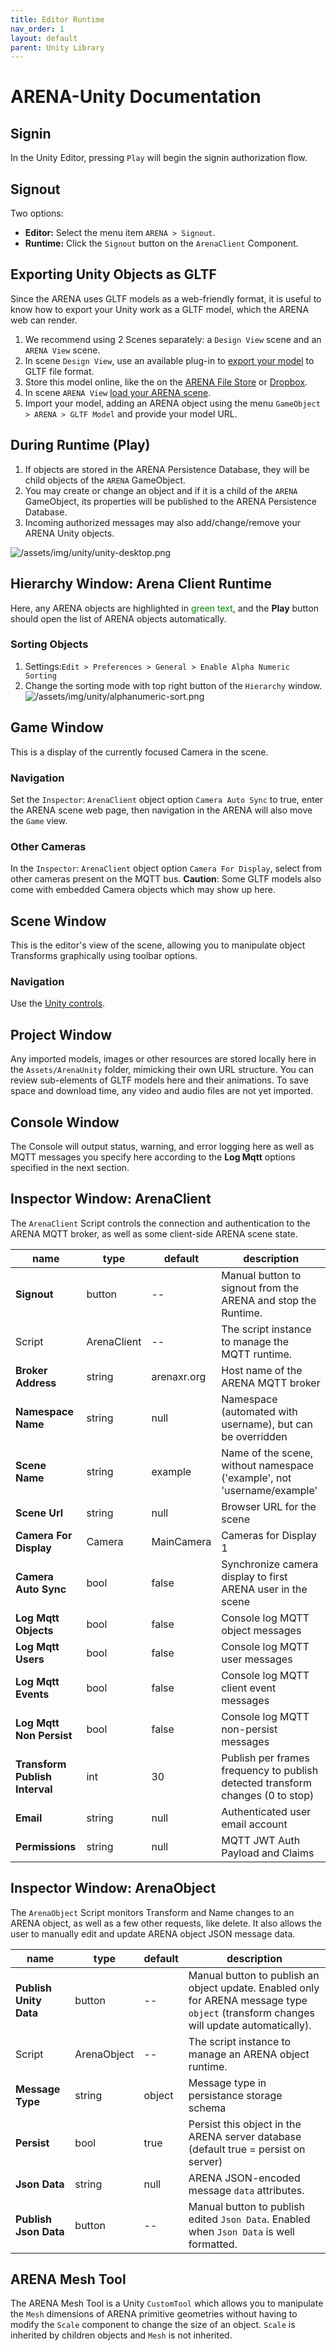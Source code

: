 ```yaml
---
title: Editor Runtime
nav_order: 1
layout: default
parent: Unity Library
---
```


# ARENA-Unity Documentation

## Signin
In the Unity Editor, pressing `Play` will begin the signin authorization flow.

## Signout
Two options:
- **Editor:** Select the menu item `ARENA > Signout`.
- **Runtime:** Click the `Signout` button on the `ArenaClient` Component.

## Exporting Unity Objects as GLTF

Since the ARENA uses GLTF models as a web-friendly format, it is useful to know how to export your Unity work as a GLTF model, which the ARENA web can render.
1. We recommend using 2 Scenes separately: a `Design View` scene and an `ARENA View` scene.
1. In scene `Design View`, use an available plug-in to [export your model](/content/3d-content/unity) to GLTF file format.
1. Store this model online, like the on the [ARENA File Store](/content/interface/filestore) or [Dropbox](/content/overview/build#add-new-objects).
1. In scene  `ARENA View` [load your ARENA scene](/content/unity).
1. Import your model, adding an ARENA object using the menu `GameObject > ARENA > GLTF Model` and provide your model URL.

## During Runtime (Play)

1. If objects are stored in the ARENA Persistence Database, they will be child objects of the `ARENA` GameObject.
1. You may create or change an object and if it is a child of the `ARENA` GameObject, its properties will be published to the ARENA Persistence Database.
1. Incoming authorized messages may also add/change/remove your ARENA Unity objects.

![/assets/img/unity/unity-desktop.png](/assets/img/unity/unity-desktop.png)

## Hierarchy Window: Arena Client Runtime
Here, any ARENA objects are highlighted in <span style="color: green;">green text</span>, and the **Play** button should open the list of ARENA objects automatically.
### Sorting Objects
1. Settings:`Edit > Preferences > General > Enable Alpha Numeric Sorting`
1. Change the sorting mode with top right button of the `Hierarchy` window.
    ![/assets/img/unity/alphanumeric-sort.png](/assets/img/unity/alphanumeric-sort.png)

## Game Window
This is a display of the currently focused Camera in the scene.
### Navigation
Set the `Inspector`: `ArenaClient` object option `Camera Auto Sync` to true, enter the ARENA scene web page, then navigation in the ARENA will also move the `Game` view.
### Other Cameras
In the `Inspector`: `ArenaClient` object option `Camera For Display`, select from other cameras present on the MQTT bus. **Caution**: Some GLTF models also come with embedded Camera objects which may show up here.

## Scene Window
This is the editor's view of the scene, allowing you to manipulate object Transforms graphically using toolbar options.
### Navigation
Use the [Unity controls](https://docs.unity3d.com/Manual/SceneViewNavigation.html).

## Project Window
Any imported models, images or other resources are stored locally here in the `Assets/ArenaUnity` folder, mimicking their own URL structure. You can review sub-elements of GLTF models here and their animations. To save space and download time, any video and audio files are not yet imported.

## Console Window
The Console will output status, warning, and error logging here as well as MQTT messages you specify here according to the **Log Mqtt** options specified in the next section.

## Inspector Window: ArenaClient
The `ArenaClient` Script controls the connection and authentication to the ARENA MQTT broker, as well as some client-side ARENA scene state.

name | type | default | description
-- | -- | -- | --
**Signout** | button | -- | Manual button to signout from the ARENA and stop the Runtime.
Script | ArenaClient | -- | The script instance to manage the MQTT runtime.
**Broker Address** | string | arenaxr.org | Host name of the ARENA MQTT broker
**Namespace Name** | string | null | Namespace (automated with username), but can be overridden
**Scene Name** | string | example | Name of the scene, without namespace ('example', not 'username/example'
**Scene Url** | string | null | Browser URL for the scene
**Camera For Display** | Camera | MainCamera | Cameras for Display 1
**Camera Auto Sync** | bool | false | Synchronize camera display to first ARENA user in the scene
**Log Mqtt Objects** | bool | false | Console log MQTT object messages
**Log Mqtt Users** | bool | false | Console log MQTT user messages
**Log Mqtt Events** | bool | false | Console log MQTT client event messages
**Log Mqtt Non Persist** | bool | false | Console log MQTT non-persist messages
**Transform Publish Interval** | int | 30 | Publish per frames frequency to publish detected transform changes (0 to stop)
**Email** | string | null | Authenticated user email account
**Permissions** | string | null | MQTT JWT Auth Payload and Claims

## Inspector Window: ArenaObject
The `ArenaObject` Script monitors Transform and Name changes to an ARENA object, as well as a few other requests, like delete. It also allows the user to manually edit and update ARENA object JSON message data.

name | type | default | description
-- | -- | -- | --
**Publish Unity Data** | button | -- | Manual button to publish an object update. Enabled only for ARENA message type `object` (transform changes will update automatically).
Script | ArenaObject | -- | The script instance to manage an ARENA object runtime.
**Message Type** | string | object | Message type in persistance storage schema
**Persist**| bool | true | Persist this object in the ARENA server database (default true = persist on server)
**Json Data** | string | null | ARENA JSON-encoded message `data` attributes.
**Publish Json Data** | button | -- | Manual button to publish edited `Json Data`. Enabled when `Json Data` is well formatted.

## ARENA Mesh Tool

The ARENA Mesh Tool is a Unity `CustomTool` which allows you to manipulate the `Mesh` dimensions of ARENA primitive geometries without having to modify the `Scale` component to change the size of an object. `Scale` is inherited by children objects and `Mesh` is not inherited.

<img alt="" src="/assets/img/unity/arena-mesh-tool.gif">
